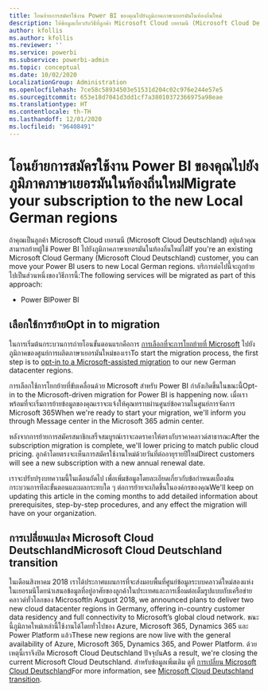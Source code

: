 ```yaml
---
title: โอนย้ายการสมัครใช้งาน Power BI ของคุณไปยังภูมิภาคภาษาเยอรมันในท้องถิ่นใหม่
description: ให้ข้อมูลเกี่ยวกับวิธีที่ลูกค้า Microsoft Cloud เยอรมนี (Microsoft Cloud Deutschland) ที่มีอยู่สามารถย้ายผู้ใช้ Power BI ไปยังภูมิภาคภาษาเยอรมันในท้องถิ่น ใหม่ได้
author: kfollis
ms.author: kfollis
ms.reviewer: ''
ms.service: powerbi
ms.subservice: powerbi-admin
ms.topic: conceptual
ms.date: 10/02/2020
LocalizationGroup: Administration
ms.openlocfilehash: 7ce58c58934503e51531d204c02c976e244e57e5
ms.sourcegitcommit: 653e18d7041d3dd1cf7a38010372366975a98eae
ms.translationtype: HT
ms.contentlocale: th-TH
ms.lasthandoff: 12/01/2020
ms.locfileid: "96408491"
---
```

# <a name="migrate-your-subscription-to-the-new-local-german-regions"></a><span data-ttu-id="6cde3-103">โอนย้ายการสมัครใช้งาน Power BI ของคุณไปยังภูมิภาคภาษาเยอรมันในท้องถิ่นใหม่</span><span class="sxs-lookup"><span data-stu-id="6cde3-103">Migrate your subscription to the new Local German regions</span></span>

<span data-ttu-id="6cde3-104">ถ้าคุณเป็นลูกค้า Microsoft Cloud เยอรมนี (Microsoft Cloud Deutschland) อยู่แล้วคุณสามารถย้ายผู้ใช้ Power BI ไปยังภูมิภาคภาษาเยอรมันในท้องถิ่นใหม่ได้</span><span class="sxs-lookup"><span data-stu-id="6cde3-104">If you're an existing Microsoft Cloud Germany (Microsoft Cloud Deutschland) customer, you can move your Power BI users to new Local German regions.</span></span> <span data-ttu-id="6cde3-105">บริการต่อไปนี้จะถูกย้ายไปเป็นส่วนหนึ่งของวิธีการนี้:</span><span class="sxs-lookup"><span data-stu-id="6cde3-105">The following services will be migrated as part of this approach:</span></span>

* <span data-ttu-id="6cde3-106">Power BI</span><span class="sxs-lookup"><span data-stu-id="6cde3-106">Power BI</span></span>

## <a name="opt-in-to-migration"></a><span data-ttu-id="6cde3-107">เลือกใช้การย้าย</span><span class="sxs-lookup"><span data-stu-id="6cde3-107">Opt in to migration</span></span>

<span data-ttu-id="6cde3-108">ในการเริ่มต้นกระบวนการถ่ายโอนขั้นตอนแรกคือการ [การเลือกที่จะการโยกย้ายที่ Microsoft](/microsoft-365/enterprise/ms-cloud-germany-migration-opt-in) ไปยังภูมิภาคของศูนย์การผลิตภาษาเยอรมันใหม่ของเรา</span><span class="sxs-lookup"><span data-stu-id="6cde3-108">To start the migration process, the first step is to [opt-in to a Microsoft-assisted migration](/microsoft-365/enterprise/ms-cloud-germany-migration-opt-in) to our new German datacenter regions.</span></span>

<span data-ttu-id="6cde3-109">การเลือกใช้การโยกย้ายที่ขับเคลื่อนด้วย Microsoft สำหรับ Power BI กำลังเกิดขึ้นในขณะนี้</span><span class="sxs-lookup"><span data-stu-id="6cde3-109">Opt-in to the Microsoft-driven migration for Power BI is happening now.</span></span> <span data-ttu-id="6cde3-110">เมื่อเราพร้อมที่จะเริ่มการย้ายข้อมูลของคุณเราจะแจ้งให้คุณทราบผ่านศูนย์ข้อความในศูนย์การจัดการ Microsoft 365</span><span class="sxs-lookup"><span data-stu-id="6cde3-110">When we're ready to start your migration, we'll inform you through Message center in the Microsoft 365 admin center.</span></span>

<span data-ttu-id="6cde3-111">หลังจากการย้ายการสมัครสมาชิกเสร็จสมบูรณ์เราจะลดราคาให้ตรงกับราคาคลาวด์สาธารณะ</span><span class="sxs-lookup"><span data-stu-id="6cde3-111">After the subscription migration is complete, we'll lower pricing to match public cloud pricing.</span></span> <span data-ttu-id="6cde3-112">ลูกค้าโดยตรงจะเห็นการสมัครใช้งานใหม่ด้วยวันที่ต่ออายุรายปีใหม่</span><span class="sxs-lookup"><span data-stu-id="6cde3-112">Direct customers will see a new subscription with a new annual renewal date.</span></span>

<span data-ttu-id="6cde3-113">เราจะปรับปรุงบทความนี้ในเดือนถัดไป เพื่อเพิ่มข้อมูลโดยละเอียดเกี่ยวกับข้อกำหนดเบื้องต้นกระบวนการทีละขั้นตอนและผลกระทบใด ๆ ต่อการย้ายจะเกิดขึ้นในองค์กรของคุณ</span><span class="sxs-lookup"><span data-stu-id="6cde3-113">We'll keep on updating this article in the coming months to add detailed information about prerequisites, step-by-step procedures, and any effect the migration will have on your organization.</span></span>

## <a name="microsoft-cloud-deutschland-transition"></a><span data-ttu-id="6cde3-114">การเปลี่ยนแปลง Microsoft Cloud Deutschland</span><span class="sxs-lookup"><span data-stu-id="6cde3-114">Microsoft Cloud Deutschland transition</span></span>

<span data-ttu-id="6cde3-115">ในเดือนสิงหาคม 2018 เราได้ประกาศแผนการที่จะส่งมอบพื้นที่ศูนย์ข้อมูลระบบคลาวด์ใหม่สองแห่งในเยอรมนีโดยนำเสนอข้อมูลที่อยู่อาศัยของลูกค้าในประเทศและการเชื่อมต่อเต็มรูปแบบกับเครือข่ายคลาวด์ทั่วโลกของ Microsoft</span><span class="sxs-lookup"><span data-stu-id="6cde3-115">In August 2018, we announced plans to deliver two new cloud datacenter regions in Germany, offering in-country customer data residency and full connectivity to Microsoft’s global cloud network.</span></span> <span data-ttu-id="6cde3-116">ขณะนี้ภูมิภาคใหม่เหล่านี้ใช้งานได้โดยทั่วไปของ Azure, Microsoft 365, Dynamics 365 และ Power Platform แล้ว</span><span class="sxs-lookup"><span data-stu-id="6cde3-116">These new regions are now live with the general availability of Azure, Microsoft 365, Dynamics 365, and Power Platform.</span></span> <span data-ttu-id="6cde3-117">ด้วยเหตุนี้เราจึงปิด Microsoft Cloud Deutschland ปัจจุบัน</span><span class="sxs-lookup"><span data-stu-id="6cde3-117">As a result, we're closing the current Microsoft Cloud Deutschland.</span></span> <span data-ttu-id="6cde3-118">สำหรับข้อมูลเพิ่มเติม ดูที่ [การเปลี่ยน Microsoft Cloud Deutschland](https://www.microsoft.com/cloud-platform/germany-cloud-regions)</span><span class="sxs-lookup"><span data-stu-id="6cde3-118">For more information, see [Microsoft Cloud Deutschland transition](https://www.microsoft.com/cloud-platform/germany-cloud-regions).</span></span>
